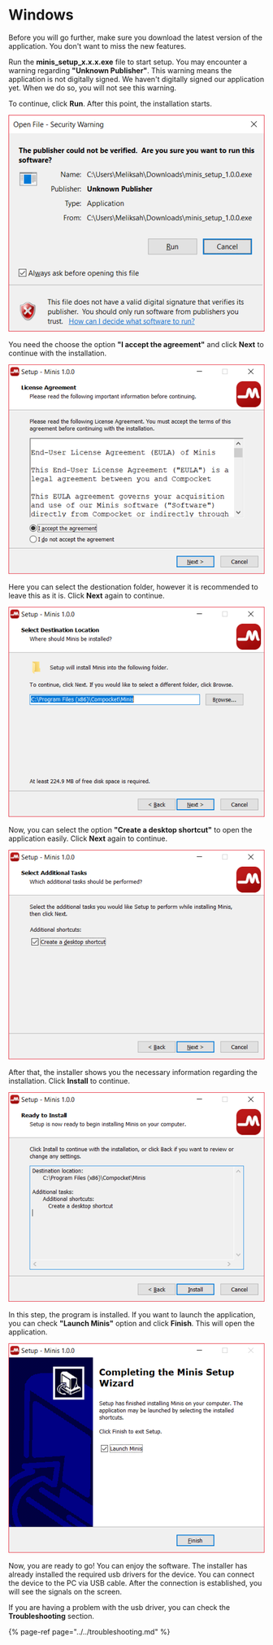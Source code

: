 # Windows

Before you will go further, make sure you download the latest version of the application. You don't want to miss the new features.

Run the **minis\_setup\_x.x.x.exe** file to start setup. You may encounter a warning regarding **"Unknown Publisher"**. This warning means the application is not digitally signed. We haven't digitally signed our application yet. When we do so, you will not see this warning.

To continue, click **Run**. After this point, the installation starts.

![](../../../.gitbook/assets/image.png)

You need the choose the option **"I accept the agreement"** and click **Next** to continue with the installation.

![](../../../.gitbook/assets/image%20%281%29.png)

Here you can select the destionation folder, however it is recommended to leave this as it is. Click **Next** again to continue.

![](../../../.gitbook/assets/image%20%282%29.png)

Now, you can select the option **"Create a desktop shortcut"** to open the application easily. Click **Next** again to continue.

![](../../../.gitbook/assets/image%20%283%29.png)

After that, the installer shows you the necessary information regarding the installation. Click **Install** to continue.

![](../../../.gitbook/assets/image%20%284%29.png)

In this step, the program is installed. If you want to launch the application, you can check **"Launch Minis"** option and click **Finish**. This will open the application.

![](../../../.gitbook/assets/image%20%285%29.png)

Now, you are ready to go! You can enjoy the software. The installer has already installed the required usb drivers for the device. You can connect the device to the PC via USB cable. After the connection is established, you will see the signals on the screen.

If you are having a problem with the usb driver, you can check the **Troubleshooting** section.

{% page-ref page="../../troubleshooting.md" %}

